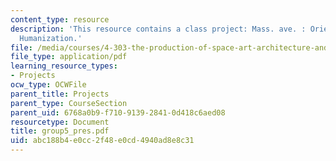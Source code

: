 ```yaml
---
content_type: resource
description: 'This resource contains a class project: Mass. ave. : Orientation and
  Humanization.'
file: /media/courses/4-303-the-production-of-space-art-architecture-and-urbanism-in-dialogue-fall-2006/abc188b4e0cc2f48e0cd4940ad8e8c31_group5_pres.pdf
file_type: application/pdf
learning_resource_types:
- Projects
ocw_type: OCWFile
parent_title: Projects
parent_type: CourseSection
parent_uid: 6768a0b9-f710-9139-2841-0d418c6aed08
resourcetype: Document
title: group5_pres.pdf
uid: abc188b4-e0cc-2f48-e0cd-4940ad8e8c31
---
```

